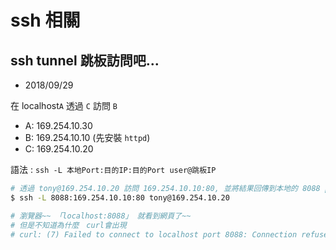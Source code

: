 # ssh 相關


## ssh tunnel 跳板訪問吧...

- 2018/09/29

在 localhost`A` 透過 `C` 訪問 `B`

- A: 169.254.10.30
- B: 169.254.10.10 (先安裝 `httpd`)
- C: 169.254.10.20

語法 : `ssh -L 本地Port:目的IP:目的Port user@跳板IP`

```sh
# 透過 tony@169.254.10.20 訪問 169.254.10.10:80, 並將結果回傳到本地的 8088 port (在A電腦執行)
$ ssh -L 8088:169.254.10.10:80 tony@169.254.10.20

# 瀏覽器~~ 「localhost:8088」 就看到網頁了~~
# 但是不知道為什麼　curl會出現
# curl: (7) Failed to connect to localhost port 8088: Connection refused
```
